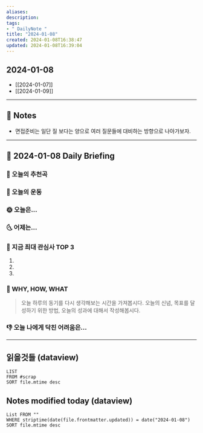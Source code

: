 ```yaml
---
aliases: 
description:
tags:
- " DailyNote "
title: "2024-01-08"
created: 2024-01-08T16:38:47
updated: 2024-01-08T16:39:04
---
```


## 2024-01-08

- [[2024-01-07]] 
- [[2024-01-09]]

---

## 📝 Notes

- 면접준비는 일단 질 보다는 양으로 여러 질문들에 대비하는 방향으로 나아가보자.


---

## 📅 2024-01-08 Daily Briefing

### 🎵 오늘의 추천곡

### 🏃 오늘의 운동

### 🌞 오늘은...

### 🌜 어제는...

### 🧠 지금 최대 관심사 TOP 3

1. 
2. 
3. 

### 🚀 WHY, HOW, WHAT

> 오늘 하루의 동기를 다시 생각해보는 시간을 가져봅시다. 오늘의 신념, 목표를 달성하기 위한 방법, 오늘의 성과에 대해서 작성해봅시다.

### 👎 오늘 나에게 닥친 어려움은...

---

## 읽을것들 (dataview)

```dataview
LIST
FROM #scrap
SORT file.mtime desc
```

## Notes modified today (dataview)

```dataview
List FROM "" 
WHERE striptime(date(file.frontmatter.updated)) = date("2024-01-08") 
SORT file.mtime desc
```
